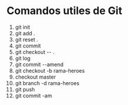 # Comandos utiles de Git

1. git init
2. git add .
3. git reset .
4. git commit
5. git checkout -- .
6. git log
7. git commit --amend
8. git checkout -b rama-heroes
9. checkout master
10. git branch -d rama-heroes
11. git push
12. git commit -am







